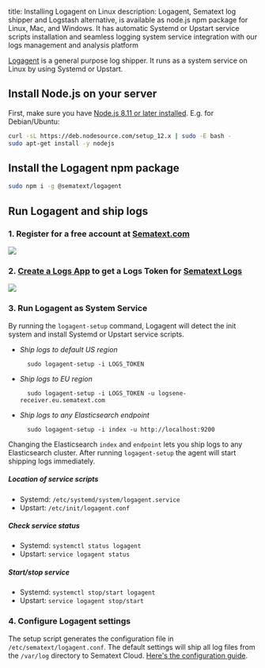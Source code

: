 title: Installing Logagent on Linux
description: Logagent, Sematext log shipper and Logstash alternative, is available as node.js npm package for Linux, Mac, and Windows. It has automatic Systemd or Upstart service scripts installation and seamless logging system service integration with our logs management and analysis platform

[Logagent](/docs/logagent/index) is a general purpose log shipper. It runs as a system service on Linux by using Systemd or Upstart.

## Install Node.js on your server
First, make sure you have [Node.js 8.11 or later installed](https://nodejs.org/en/download/package-manager/). E.g. for Debian/Ubuntu:
``` bash
curl -sL https://deb.nodesource.com/setup_12.x | sudo -E bash -
sudo apt-get install -y nodejs
```

## Install the Logagent npm package
```bash
sudo npm i -g @sematext/logagent 
```

## Run Logagent and ship logs

### 1. Register for a free account at [Sematext.com](https://apps.sematext.com/ui/registration)
![](/docs/images/app/sc-register.png)

### 2. [Create a Logs App](https://apps.sematext.com/ui/logs-create/app/logsene) to get a Logs Token for [Sematext Logs](https://www.sematext.com/logsene/)
![](/docs/images/logs/add-new-logging-app.png)

### 3. Run Logagent as System Service

By running the `logagent-setup` command, Logagent will detect the init system and install Systemd or Upstart service scripts.

- *Ship logs to default US region*
    <!-- language: bash -->
        
        sudo logagent-setup -i LOGS_TOKEN

- *Ship logs to EU region*
    <!-- language: bash -->
        
        sudo logagent-setup -i LOGS_TOKEN -u logsene-receiver.eu.sematext.com

- *Ship logs to any Elasticsearch endpoint*
    <!-- language: bash -->
        
        sudo logagent-setup -i index -u http://localhost:9200

Changing the Elasticsearch `index` and `endpoint` lets you ship logs to any Elasticsearch cluster. After running `logagent-setup` the agent will start shipping logs immediately.

##### Location of service scripts
- Systemd: `/etc/systemd/system/logagent.service`
- Upstart: `/etc/init/logagent.conf`

##### Check service status
- Systemd: `systemctl status logagent`
- Upstart: `service logagent status`

##### Start/stop service
- Systemd: `systemctl stop/start logagent`
- Upstart: `service logagent stop/start`

### 4. Configure Logagent settings
The setup script generates the configuration file in `/etc/sematext/logagent.conf`. The default settings will ship all log files from the `/var/log` directory to Sematext Cloud. [Here's the configuration guide](/docs/logagent/config-file).
